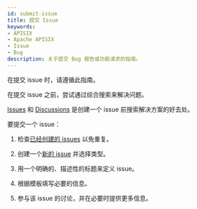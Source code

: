 ```yaml
---
id: submit-issue
title: 提交 Issue
keywords:
- APISIX
- Apache APISIX
- Issue
- Bug
description: 关于提交 Bug 报告或功能请求的指南。
---
```


在提交 issue 时，请遵循此指南。

在提交 issue 之前，尝试通过综合搜索来解决问题。

[Issues](https://github.com/apache/apisix/issues) 和 [Discussions](https://github.com/apache/apisix/discussions) 是创建一个 issue 前搜索解决方案的好去处。

要提交一个 issue：

1. 检查[已经创建的 issues](https://github.com/apache/apisix/issues) 以免重复。

2. 创建一个[新的 issue](https://github.com/apache/apisix/issues/new/choose) 并选择类型。

3. 用一个明确的、描述性的标题来定义 issue。

4. 根据模板填写必要的信息。

5. 参与该 issue 的讨论，并在必要时提供更多信息。
